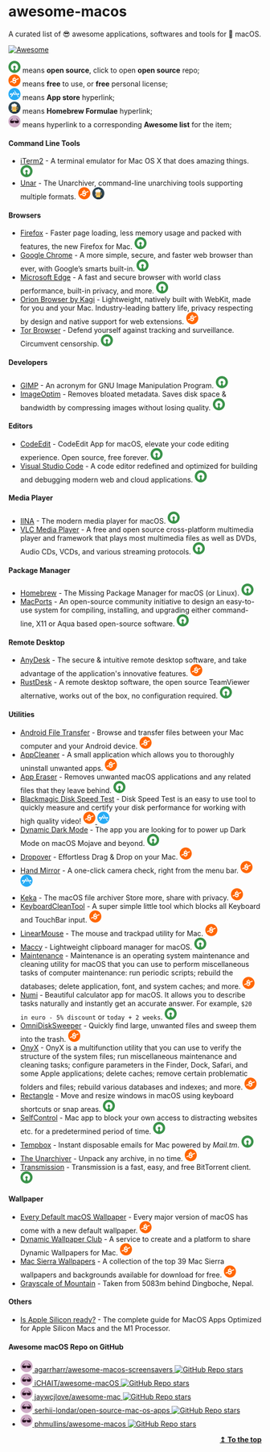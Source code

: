 # awesome-macos
A curated list of 😎 awesome applications, softwares and tools for  macOS.

[![Awesome](https://awesome.re/badge.svg)](https://awesome.re)

![Open-Source Software][OSS Icon] means **open source**, click to open **open source** repo;\
![Freeware][Freeware Icon] means **free** to use, or **free** personal license;\
![App Store][app-store Icon] means **App store** hyperlink;\
![Homebrew][Homebrew Icon] means **Homebrew Formulae** hyperlink;\
![Awesome List][awesome-list Icon] means hyperlink to a corresponding **Awesome list** for the item;

#### Command Line Tools
- [iTerm2](https://iterm2.com/) - A terminal emulator for Mac OS X that does amazing things. [![Open-Source Software][OSS Icon]](https://github.com/gnachman/iTerm2)
- [Unar](https://theunarchiver.com/command-line) - The Unarchiver, command-line unarchiving tools supporting multiple formats. [![Freeware][Freeware Icon]](https://theunarchiver.com/command-line) [![Homebrew][Homebrew Icon]](https://formulae.brew.sh/formula/unar)

#### Browsers
- [Firefox](https://www.mozilla.org/en-US/firefox/mac/) - Faster page loading, less memory usage and packed with features, the new Firefox for Mac. [![Open-Source Software][OSS Icon]](https://www.mozilla.org/en-US/firefox/mac/)
- [Google Chrome](https://www.google.com/chrome/) - A more simple, secure, and faster web browser than ever, with Google’s smarts built-in. [![Open-Source Software][OSS Icon]](https://www.google.com/chrome/)
- [Microsoft Edge](https://www.microsoft.com/en-us/edge/download/) - A fast and secure browser with world class performance, built-in privacy, and more. [![Open-Source Software][OSS Icon]](https://www.microsoft.com/en-us/edge/download/)
- [Orion Browser by Kagi](https://browser.kagi.com/) - Lightweight, natively built with WebKit, made for you and your Mac. Industry-leading battery life, privacy respecting by design and native support for web extensions. [![Freeware][Freeware Icon]](https://www.omnigroup.com/more)
- [Tor Browser](https://www.torproject.org/download/) - Defend yourself against tracking and surveillance. Circumvent censorship. [![Open-Source Software][OSS Icon]](https://www.torproject.org/download/)

#### Developers
- [GIMP](https://www.gimp.org/) - An acronym for GNU Image Manipulation Program. [![Open-Source Software][OSS Icon]](https://gitlab.gnome.org/GNOME/gimp)
- [ImageOptim](https://imageoptim.com/mac) - Removes bloated metadata. Saves disk space & bandwidth by compressing images without losing quality. [![Open-Source Software][OSS Icon]](https://github.com/ImageOptim/ImageOptim)

#### Editors
- [CodeEdit](https://github.com/CodeEditApp/CodeEdit) - CodeEdit App for macOS, elevate your code editing experience. Open source, free forever. [![Open-Source Software][OSS Icon]](https://github.com/CodeEditApp/CodeEdit)
- [Visual Studio Code](https://code.visualstudio.com/) - A code editor redefined and optimized for building and debugging modern web and cloud applications. [![Open-Source Software][OSS Icon]](https://github.com/Microsoft/vscode/)

#### Media Player
- [IINA](https://iina.io/) - The modern media player for macOS. [![Open-Source Software][OSS Icon]](https://github.com/iina/iina)
- [VLC Media Player](https://www.videolan.org/vlc/) - A free and open source cross-platform multimedia player and framework that plays most multimedia files as well as DVDs, Audio CDs, VCDs, and various streaming protocols. [![Open-Source Software][OSS Icon]](https://www.videolan.org/vlc/)

#### Package Manager
- [Homebrew](https://brew.sh/) - The Missing Package Manager for macOS (or Linux). [![Open-Source Software][OSS Icon]](https://github.com/Homebrew/brew)
- [MacPorts](https://www.macports.org/) - An open-source community initiative to design an easy-to-use system for compiling, installing, and upgrading either command-line, X11 or Aqua based open-source software. [![Open-Source Software][OSS Icon]](https://www.macports.org/)

#### Remote Desktop
- [AnyDesk](https://anydesk.com/en/downloads/mac-os) - The secure & intuitive remote desktop software, and take advantage of the application's innovative features. [![Freeware][Freeware Icon]](https://anydesk.com/en/downloads/mac-os)
- [RustDesk](https://rustdesk.com/) - A remote desktop software, the open source TeamViewer alternative, works out of the box, no configuration required. [![Open-Source Software][OSS Icon]](https://github.com/rustdesk/rustdesk)

#### Utilities
- [Android File Transfer](https://www.android.com/filetransfer/) - Browse and transfer files between your Mac computer and your Android device. [![Freeware][Freeware Icon]](https://www.android.com/filetransfer/)
- [AppCleaner](https://freemacsoft.net/appcleaner/) - A small application which allows you to thoroughly uninstall unwanted apps. [![Freeware][Freeware Icon]](https://freemacsoft.net/appcleaner/)
- [App Eraser](https://github.com/davunt/app-eraser) - Removes unwanted macOS applications and any related files that they leave behind. [![Open-Source Software][OSS Icon]](https://github.com/davunt/app-eraser)
- [Blackmagic Disk Speed Test](https://apps.apple.com/us/app/blackmagic-disk-speed-test/id425264550?mt=12) - Disk Speed Test is an easy to use tool to quickly measure and certify your disk performance for working with high quality video! [![Freeware][Freeware Icon] ![App Store][app-store Icon]](https://apps.apple.com/us/app/blackmagic-disk-speed-test/id425264550?mt=12)
- [Dynamic Dark Mode](https://github.com/ApolloZhu/Dynamic-Dark-Mode) - The app you are looking for to power up Dark Mode on macOS Mojave and beyond. [![Open-Source Software][OSS Icon]](https://github.com/ApolloZhu/Dynamic-Dark-Mode)
- [Dropover](https://dropoverapp.com/) - Effortless Drag & Drop on your Mac. [![Freeware][Freeware Icon]](https://dropoverapp.com/)
- [Hand Mirror](https://handmirror.app/) - A one-click camera check, right from the menu bar. [![Freeware][Freeware Icon] ![App Store][app-store Icon]](https://apps.apple.com/us/app/hand-mirror/id1502839586?mt=12)
- [Keka](https://www.keka.io/en/) - The macOS file archiver Store more, share with privacy. [![Freeware][Freeware Icon]](https://www.keka.io/en/)
- [KeyboardCleanTool](https://folivora.ai/keyboardcleantool) - A super simple little tool which blocks all Keyboard and TouchBar input. [![Freeware][Freeware Icon]](https://folivora.ai/keyboardcleantool)
- [LinearMouse](https://linearmouse.app/) - The mouse and trackpad utility for Mac. [![Freeware][Freeware Icon]](https://github.com/linearmouse/linearmouse)
- [Maccy](https://maccy.app/) - Lightweight clipboard manager for macOS. [![Open-Source Software][OSS Icon]](https://github.com/p0deje/Maccy)
- [Maintenance](https://www.titanium-software.fr/en/maintenance.html) - Maintenance is an operating system maintenance and cleaning utility for macOS that you can use to perform miscellaneous tasks of computer maintenance: run periodic scripts; rebuild the databases; delete application, font, and system caches; and more. [![Freeware][Freeware Icon]](https://www.titanium-software.fr/en/maintenance.html)
- [Numi](https://numi.app/) - Beautiful calculator app for macOS. It allows you to describe tasks naturally and instantly get an accurate answer. For example, `$20 in euro - 5% discount` or `today + 2 weeks`. [![Open-Source Software][OSS Icon]](https://github.com/nikolaeu/numi)
- [OmniDiskSweeper](https://www.omnigroup.com/more) - Quickly find large, unwanted files and sweep them into the trash. [![Freeware][Freeware Icon]](https://www.omnigroup.com/more)
- [OnyX](https://www.titanium-software.fr/en/onyx.html) - OnyX is a multifunction utility that you can use to verify the structure of the system files; run miscellaneous maintenance and cleaning tasks; configure parameters in the Finder, Dock, Safari, and some Apple applications; delete caches; remove certain problematic folders and files; rebuild various databases and indexes; and more. [![Freeware][Freeware Icon]](https://www.titanium-software.fr/en/onyx.html)
- [Rectangle](https://rectangleapp.com/) - Move and resize windows in macOS using keyboard shortcuts or snap areas. [![Open-Source Software][OSS Icon]](https://github.com/rxhanson/Rectangle)
- [SelfControl](https://selfcontrolapp.com/) - Mac app to block your own access to distracting websites etc. for a predetermined period of time. [![Open-Source Software][OSS Icon]](https://github.com/SelfControlApp/selfcontrol)
- [Tempbox](https://tempbox.waseem.works/) - Instant disposable emails for Mac powered by _Mail.tm_. [![Open-Source Software][OSS Icon]](https://github.com/devwaseem/TempBox)
- [The Unarchiver](https://macpaw.com/the-unarchiver) - Unpack any archive, in no time. [![Freeware][Freeware Icon]](https://macpaw.com/the-unarchiver)
- [Transmission](https://transmissionbt.com/) - Transmission is a fast, easy, and free BitTorrent client. [![Open-Source Software][OSS Icon]](https://github.com/transmission/transmission)

#### Wallpaper
- [Every Default macOS Wallpaper](https://512pixels.net/projects/default-mac-wallpapers-in-5k/) - Every major version of macOS has come with a new default wallpaper. [![Freeware][Freeware Icon]](https://512pixels.net/projects/default-mac-wallpapers-in-5k/)
- [Dynamic Wallpaper Club](https://dynamicwallpaper.club/gallery) - A service to create and a platform to share Dynamic Wallpapers for Mac. [![Freeware][Freeware Icon]](https://dynamicwallpaper.club/gallery)
- [Mac Sierra Wallpapers](https://wallpaperaccess.com/mac-sierra) - A collection of the top 39 Mac Sierra wallpapers and backgrounds available for download for free. [![Freeware][Freeware Icon]](https://wallpaperaccess.com/mac-sierra)
- [Grayscale of Mountain](https://unsplash.com/photos/GjpUV4k76F8) - Taken from 5083m behind Dingboche, Nepal.

#### Others
- [Is Apple Silicon ready?](https://isapplesiliconready.com/) - The complete guide for MacOS Apps Optimized for Apple Silicon Macs and the M1 Processor.

#### Awesome macOS Repo on GitHub
- [![Awesome List][awesome-list Icon] agarrharr/awesome-macos-screensavers ![GitHub Repo stars](https://img.shields.io/github/stars/agarrharr/awesome-macos-screensavers)](https://github.com/agarrharr/awesome-macos-screensavers)
- [![Awesome List][awesome-list Icon] iCHAIT/awesome-macOS ![GitHub Repo stars](https://img.shields.io/github/stars/iCHAIT/awesome-macOS)](https://github.com/iCHAIT/awesome-macOS)
- [![Awesome List][awesome-list Icon] jaywcjlove/awesome-mac ![GitHub Repo stars](https://img.shields.io/github/stars/jaywcjlove/awesome-mac)](https://github.com/jaywcjlove/awesome-mac)
- [![Awesome List][awesome-list Icon] serhii-londar/open-source-mac-os-apps ![GitHub Repo stars](https://img.shields.io/github/stars/serhii-londar/open-source-mac-os-apps)](https://github.com/serhii-londar/open-source-mac-os-apps)
- [![Awesome List][awesome-list Icon] phmullins/awesome-macos ![GitHub Repo stars](https://img.shields.io/github/stars/phmullins/awesome-macos)](https://github.com/phmullins/awesome-macos)

<p align="right"><a href="#readme"><b>↥ To the top</b></a></p>

[OSS Icon]: https://raw.githubusercontent.com/MilanAryal/awesome-macos/main/svg/min-oss.svg "Open Source Software"
[Freeware Icon]: https://raw.githubusercontent.com/MilanAryal/awesome-macos/main/svg/min-free.svg "Freeware"
[app-store Icon]: https://raw.githubusercontent.com/MilanAryal/awesome-macos/main/svg/min-app-store.svg "App Store Software"
[awesome-list Icon]: https://raw.githubusercontent.com/MilanAryal/awesome-macos/main/svg/min-awesome.svg "Awesome List"
[Homebrew Icon]: https://raw.githubusercontent.com/MilanAryal/awesome-macos/main/svg/min-brew.svg "Homebrew"
